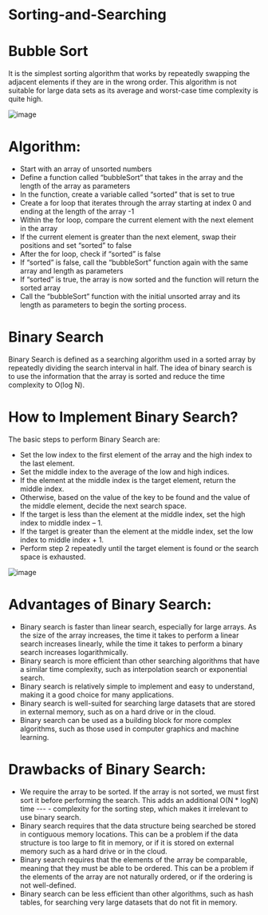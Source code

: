 # Sorting-and-Searching

# Bubble Sort
It is the simplest sorting algorithm that works by repeatedly swapping the adjacent elements if they are in the wrong order. This algorithm is not suitable for large data sets as its average and worst-case time complexity is quite high.

![image](https://user-images.githubusercontent.com/125336949/234404761-4066d5fd-5c59-4af0-86c6-0de5fd89c4f7.png)

# Algorithm:
- Start with an array of unsorted numbers
- Define a function called “bubbleSort” that takes in the array and the length of the array as parameters
- In the function, create a variable called “sorted” that is set to true
- Create a for loop that iterates through the array starting at index 0 and ending at the length of the array -1
- Within the for loop, compare the current element with the next element in the array
- If the current element is greater than the next element, swap their positions and set “sorted” to false
- After the for loop, check if “sorted” is false
- If “sorted” is false, call the “bubbleSort” function again with the same array and length as parameters
- If “sorted” is true, the array is now sorted and the function will return the sorted array
- Call the “bubbleSort” function with the initial unsorted array and its length as parameters to begin the sorting process.

# Binary Search
Binary Search is defined as a searching algorithm used in a sorted array by repeatedly dividing the search interval in half. The idea of binary search is to use the information that the array is sorted and reduce the time complexity to O(log N). 

# How to Implement Binary Search?

The basic steps to perform Binary Search are:

- Set the low index to the first element of the array and the high index to the last element.
- Set the middle index to the average of the low and high indices.
- If the element at the middle index is the target element, return the middle index.
- Otherwise, based on the value of the key to be found and the value of the middle element, decide the next search space.
- If the target is less than the element at the middle index, set the high index to middle index – 1.
- If the target is greater than the element at the middle index, set the low index to middle index + 1.
- Perform step 2 repeatedly until the target element is found or the search space is exhausted.

![image](https://user-images.githubusercontent.com/125336949/234405666-cccc850a-42d7-4f81-acda-fb721f6e1704.png)

# Advantages of Binary Search:
- Binary search is faster than linear search, especially for large arrays. As the size of the array increases, the time it takes to perform a linear search increases linearly, while the time it takes to perform a binary search increases logarithmically.
- Binary search is more efficient than other searching algorithms that have a similar time complexity, such as interpolation search or exponential search.
- Binary search is relatively simple to implement and easy to understand, making it a good choice for many applications.
- Binary search is well-suited for searching large datasets that are stored in external memory, such as on a hard drive or in the cloud.
- Binary search can be used as a building block for more complex algorithms, such as those used in computer graphics and machine learning.

# Drawbacks of Binary Search:
- We require the array to be sorted. If the array is not sorted, we must first sort it before performing the search. This adds an additional O(N * logN) time --- - complexity for the sorting step, which makes it irrelevant to use binary search.
- Binary search requires that the data structure being searched be stored in contiguous memory locations. This can be a problem if the data structure is too large to fit in memory, or if it is stored on external memory such as a hard drive or in the cloud.
- Binary search requires that the elements of the array be comparable, meaning that they must be able to be ordered. This can be a problem if the elements of the array are not naturally ordered, or if the ordering is not well-defined.
- Binary search can be less efficient than other algorithms, such as hash tables, for searching very large datasets that do not fit in memory.

